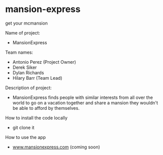 mansion-express
===============

get your mcmansion

Name of project:

- MansionExpress


Team names:

- Antonio Perez (Project Owner)
- Derek Siker
- Dylan Richards
- Hilary Barr (Team Lead)


Description of project:

- MansionExpress finds people with similar interests from all over the world to go on a vacation together and share a mansion they wouldn't be able to afford by themselves.


How to install the code locally
- git clone it


How to use the app

- www.mansionexpress.com (coming soon)

